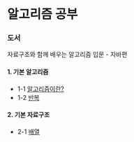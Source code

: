 # 알고리즘 공부

### 도서 
자료구조와 함께 배우는 알고리즘 입문 - 자바편 


#### 1. 기본 알고리즘
 * 1-1 [알고리즘이란?](https://github.com/Hjin-Y/study_algorithm/blob/main/study_algorithm_project/src/com/study/algorithm/chap01_basicAlgorithm/A_whatIsAnAlgorithm.java)
 * 1-2 [반복](https://github.com/Hjin-Y/study_algorithm/blob/main/study_algorithm_project/src/com/study/algorithm/chap01_basicAlgorithm/B_repetition.java)
#### 2. 기본 자료구조
 * 2-1 [배열](https://github.com/Hjin-Y/study_algorithm/blob/main/study_algorithm_project/src/com/study/algorithm/chap02_basicDataStructure/A_array.java)
